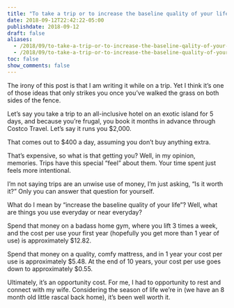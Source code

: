 ```yaml
---
title: "To take a trip or to increase the baseline quality of your life"
date: 2018-09-12T22:42:22-05:00
publishdate: 2018-09-12
draft: false
aliases: 
  - /2018/09/to-take-a-trip-or-to-increase-the-baseline-qality-of-your-life/
  - /2018/09/to-take-a-trip-or-to-increase-the-baseline-quality-of-your-life/
toc: false
show_comments: false
---
```


The irony of this post is that I am writing it while on a trip. Yet I think it’s one of those ideas that only strikes you once you’ve walked the grass on both sides of the fence. 

Let’s say you take a trip to an all-inclusive hotel on an exotic island for 5 days, and because you’re frugal, you book it months in advance through Costco Travel. Let’s say it runs you $2,000.

That comes out to $400 a day, assuming you don’t buy anything extra. 

That’s expensive, so what is that getting you? Well, in my opinion, memories. Trips have this special “feel” about them. Your time spent just feels more intentional.

I’m not saying trips are an unwise use of money, I’m just asking, “Is it worth it?” Only you can answer that question for yourself.

What do I mean by “increase the baseline quality of your life”? Well, what are things you use everyday or near everyday?

Spend that money on a badass home gym, where you lift 3 times a week, and the cost per use your first year (hopefully you get more than 1 year of use) is approximately $12.82.

Spend that money on a quality, comfy mattress, and in 1 year your cost per use is approximately $5.48. At the end of 10 years, your cost per use goes down to approximately $0.55.

Ultimately, it’s an opportunity cost. For me, I had to opportunity to rest and connect with my wife. Considering the season of life we’re in (we have an 8 month old little rascal back home), it’s been well worth it. 

